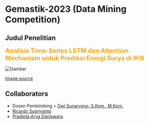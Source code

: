 # Gemastik-2023 (Data Mining Competition)

## Judul Penelitian
<span style="color:orange;font-weight:700;font-size:20px;text-align:center">
Analisis Time-Series LSTM dan Attention Mechanism untuk Prediksi Energi Surya di IKN</span>

![Gambar](https://www.build-review.com/wp-content/uploads/2022/06/Government-Solar-Scheme.jpg)

[Image source](https://www.build-review.com/wp-content/uploads/2022/06/Government-Solar-Scheme.jpg)

## Collaborators
- Dosen Pembimbing = [Dwi Sunaryono, S.Kom., M.Kom.](https://www.its.ac.id/informatika/id/profil-dwi-sunaryono/)
- [Ricardo Supriyanto](https://github.com/Ricardo08S)
- [Pradipta Arya Daniswara](https://github.com/SomeRandomDolphin)
